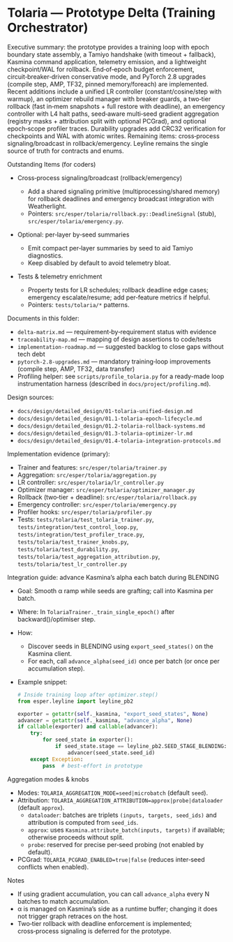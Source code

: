 # Tolaria — Prototype Delta (Training Orchestrator)

Executive summary: the prototype provides a training loop with epoch boundary state assembly, a Tamiyo handshake (with timeout + fallback), Kasmina command application, telemetry emission, and a lightweight checkpoint/WAL for rollback. End‑of‑epoch budget enforcement, circuit‑breaker‑driven conservative mode, and PyTorch 2.8 upgrades (compile step, AMP, TF32, pinned memory/foreach) are implemented. Recent additions include a unified LR controller (constant/cosine/step with warmup), an optimizer rebuild manager with breaker guards, a two‑tier rollback (fast in‑mem snapshots + full restore with deadline), an emergency controller with L4 halt paths, seed‑aware multi‑seed gradient aggregation (registry masks + attribution split with optional PCGrad), and optional epoch‑scope profiler traces. Durability upgrades add CRC32 verification for checkpoints and WAL with atomic writes. Remaining items: cross‑process signaling/broadcast in rollback/emergency. Leyline remains the single source of truth for contracts and enums.

Outstanding Items (for coders)

- Cross‑process signaling/broadcast (rollback/emergency)
  - Add a shared signaling primitive (multiprocessing/shared memory) for rollback deadlines and emergency broadcast integration with Weatherlight.
  - Pointers: `src/esper/tolaria/rollback.py::DeadlineSignal` (stub), `src/esper/tolaria/emergency.py`.

- Optional: per‑layer by‑seed summaries
  - Emit compact per‑layer summaries by seed to aid Tamiyo diagnostics.
  - Keep disabled by default to avoid telemetry bloat.

- Tests & telemetry enrichment
  - Property tests for LR schedules; rollback deadline edge cases; emergency escalate/resume; add per‑feature metrics if helpful.
  - Pointers: `tests/tolaria/*` patterns.

Documents in this folder:
- `delta-matrix.md` — requirement‑by‑requirement status with evidence
- `traceability-map.md` — mapping of design assertions to code/tests
- `implementation-roadmap.md` — suggested backlog to close gaps without tech debt
- `pytorch-2.8-upgrades.md` — mandatory training‑loop improvements (compile step, AMP, TF32, data transfer)
- Profiling helper: see `scripts/profile_tolaria.py` for a ready-made loop instrumentation harness (described in `docs/project/profiling.md`).

Design sources:
- `docs/design/detailed_design/01-tolaria-unified-design.md`
- `docs/design/detailed_design/01.1-tolaria-epoch-lifecycle.md`
- `docs/design/detailed_design/01.2-tolaria-rollback-systems.md`
- `docs/design/detailed_design/01.3-tolaria-optimizer-lr.md`
- `docs/design/detailed_design/01.4-tolaria-integration-protocols.md`

Implementation evidence (primary):
- Trainer and features: `src/esper/tolaria/trainer.py`
- Aggregation: `src/esper/tolaria/aggregation.py`
- LR controller: `src/esper/tolaria/lr_controller.py`
- Optimizer manager: `src/esper/tolaria/optimizer_manager.py`
- Rollback (two‑tier + deadline): `src/esper/tolaria/rollback.py`
- Emergency controller: `src/esper/tolaria/emergency.py`
- Profiler hooks: `src/esper/tolaria/profiler.py`
- Tests: `tests/tolaria/test_tolaria_trainer.py`, `tests/integration/test_control_loop.py`,
  `tests/integration/test_profiler_trace.py`, `tests/tolaria/test_trainer_knobs.py`,
  `tests/tolaria/test_durability.py`, `tests/tolaria/test_aggregation_attribution.py`,
  `tests/tolaria/test_lr_controller.py`

Integration guide: advance Kasmina’s alpha each batch during BLENDING
- Goal: Smooth α ramp while seeds are grafting; call into Kasmina per batch.
- Where: In `TolariaTrainer._train_single_epoch()` after backward()/optimiser step.
- How:
  - Discover seeds in BLENDING using `export_seed_states()` on the Kasmina client.
  - For each, call `advance_alpha(seed_id)` once per batch (or once per accumulation step).
- Example snippet:

  ```python
  # Inside training loop after optimizer.step()
  from esper.leyline import leyline_pb2

  exporter = getattr(self._kasmina, "export_seed_states", None)
  advancer = getattr(self._kasmina, "advance_alpha", None)
  if callable(exporter) and callable(advancer):
      try:
          for seed_state in exporter():
              if seed_state.stage == leyline_pb2.SEED_STAGE_BLENDING:
                  advancer(seed_state.seed_id)
      except Exception:
          pass  # best-effort in prototype
  ```

Aggregation modes & knobs
- Modes: `TOLARIA_AGGREGATION_MODE=seed|microbatch` (default `seed`).
- Attribution: `TOLARIA_AGGREGATION_ATTRIBUTION=approx|probe|dataloader` (default `approx`).
  - `dataloader`: batches are triplets `(inputs, targets, seed_ids)` and attribution is computed from `seed_ids`.
  - `approx`: uses `Kasmina.attribute_batch(inputs, targets)` if available; otherwise proceeds without split.
  - `probe`: reserved for precise per‑seed probing (not enabled by default).
- PCGrad: `TOLARIA_PCGRAD_ENABLED=true|false` (reduces inter‑seed conflicts when enabled).

Notes
- If using gradient accumulation, you can call `advance_alpha` every N batches to match accumulation.
- α is managed on Kasmina’s side as a runtime buffer; changing it does not trigger graph retraces on the host.
- Two‑tier rollback with deadline enforcement is implemented; cross‑process signaling is deferred for the prototype.
